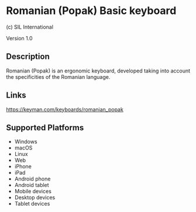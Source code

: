 Romanian (Popak) Basic keyboard
==============

(c) SIL International

Version 1.0

Description
-----------

Romanian (Popak) is an ergonomic keyboard, developed taking into account the specificities of the Romanian language.

Links
-----
https://keyman.com/keyboards/romanian_popak

Supported Platforms
-------------------
 * Windows
 * macOS
 * Linux
 * Web
 * iPhone
 * iPad
 * Android phone
 * Android tablet
 * Mobile devices
 * Desktop devices
 * Tablet devices

